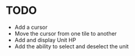 # TODO

- Add a cursor
- Move the cursor from one tile to another
- Add and display Unit HP
- Add the ability to select and deselect the unit

